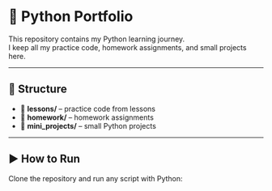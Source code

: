 # 🐍 Python Portfolio

This repository contains my Python learning journey.  
I keep all my practice code, homework assignments, and small projects here.  

---

## 📂 Structure
- 📘 **lessons/** – practice code from lessons  
- 📝 **homework/** – homework assignments  
- 🚀 **mini_projects/** – small Python projects  

---

## ▶️ How to Run
Clone the repository and run any script with Python: